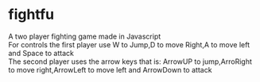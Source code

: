 # fightfu
A two player fighting game made in Javascript\
For controls the first player use W to Jump,D to move Right,A to move left and Space to attack\
The second player uses the arrow keys that is: ArrowUP to jump,ArroRight to move right,ArrowLeft to move left and ArrowDown to attack
